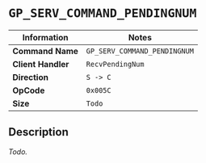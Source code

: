 # `GP_SERV_COMMAND_PENDINGNUM`

| Information               | Notes |
|---                        |---    |
| **Command Name**          | `GP_SERV_COMMAND_PENDINGNUM` |
| **Client Handler**        | `RecvPendingNum` |
| **Direction**             | `S -> C` |
| **OpCode**                | `0x005C` |
| **Size**                  | `Todo` |

## Description

_Todo._
